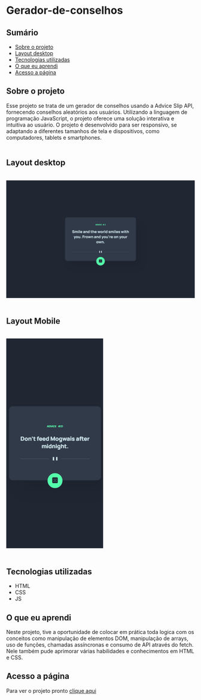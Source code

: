 

# Gerador-de-conselhos

## Sumário

- [Sobre o projeto](#sobreoprojeto)
- [Layout  desktop](#layout-desktop)
- [Tecnologias utilizadas](#tecnologias-utilizadas)
- [O que eu aprendi](#o-que-eu-aprendi)
- [Acesso a página](#acesso-a-página)

## Sobre o projeto

Esse projeto se trata de um gerador de conselhos usando a Advice Slip API, fornecendo conselhos aleatórios aos usuários. Utilizando a linguagem de programação JavaScript, o projeto oferece uma solução interativa e intuitiva ao usuário. O projeto é desenvolvido para ser responsivo, se adaptando a diferentes tamanhos de tela e dispositivos, como computadores, tablets e smartphones.
<br>
<br>

## Layout desktop    

<br>

 <img src="src/images/desktop.gif.gif" alt="gif tela desktop">
<br>
<br>

## Layout Mobile    

<br>

 <img src="src/images/mobile.gif.gif" alt="gif tela mobile">
<br>
<br>



## Tecnologias utilizadas

- HTML
- CSS
- JS

## O que eu aprendi

Neste projeto, tive a oportunidade de colocar em prática toda logica  com os conceitos como manipulação de elementos DOM, manipulação de arrays, uso de funções, chamadas assíncronas e consumo de API através do fetch.
Nele também pude aprimorar várias habilidades e conhecimentos em HTML e CSS.



## Acesso a página

Para ver o projeto pronto [clique aqui ](https://claricassia.github.io/Gerador-de-conselhos/)